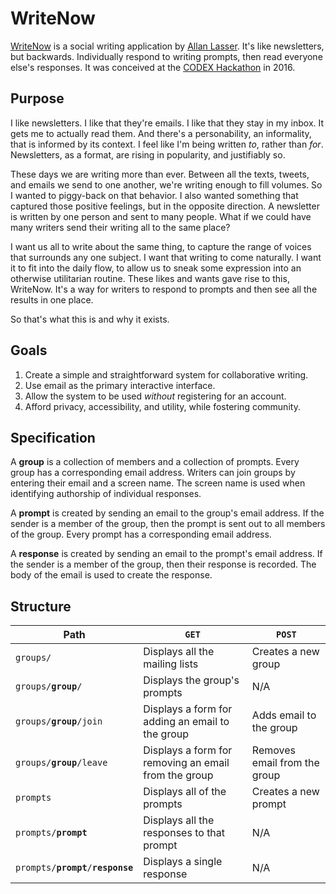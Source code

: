 # WriteNow

[WriteNow][writenow] is a social writing application by [Allan Lasser][me].
It's like newsletters, but backwards.
Individually respond to writing prompts, then read everyone else's responses.
It was conceived at the [CODEX Hackathon][codex] in 2016.

## Purpose

I like newsletters.
I like that they're emails.
I like that they stay in my inbox.
It gets me to actually read them.
And there's a personability, an informality, that is informed by its context.
I feel like I'm being written _to_, rather than _for_.
Newsletters, as a format, are rising in popularity, and justifiably so.

These days we are writing more than ever.
Between all the texts, tweets, and emails we send to one another, we're writing enough to fill volumes.
So I wanted to piggy-back on that behavior.
I also wanted something that captured those positive feelings, but in the opposite direction.
A newsletter is written by one person and sent to many people.
What if we could have many writers send their writing all to the same place?

I want us all to write about the same thing, to capture the range of voices that surrounds any one subject.
I want that writing to come naturally.
I want it to fit into the daily flow, to allow us to sneak some expression into an otherwise utilitarian routine.
These likes and wants gave rise to this, WriteNow.
It's a way for writers to respond to prompts and then see all the results in one place.

So that's what this is and why it exists.

## Goals

1. Create a simple and straightforward system for collaborative writing.
2. Use email as the primary interactive interface.
3. Allow the system to be used _without_ registering for an account.
4. Afford privacy, accessibility, and utility, while fostering community.

## Specification

A **group** is a collection of members and a collection of prompts.
Every group has a corresponding email address.
Writers can join groups by entering their email and a screen name.
The screen name is used when identifying authorship of individual responses.

A **prompt** is created by sending an email to the group's email address.
If the sender is a member of the group, then the prompt is sent out to all members of the group.
Every prompt has a corresponding email address.

A **response** is created by sending an email to the prompt's email address.
If the sender is a member of the group, then their response is recorded.
The body of the email is used to create the response.

## Structure

<table>
    <thead>
        <tr>
            <th>Path</th>
            <th><code>GET</code></th>
            <th><code>POST</code></th>
        </tr>
    <tbody>
        <tr>
            <td><code>groups/</code></td>
            <td>Displays all the mailing lists</td>
            <td>Creates a new group</td>
        </tr>
        <tr>
            <td><code>groups/<b>group</b>/</code></td>
            <td>Displays the group's prompts</td>
            <td>N/A</td>
        </tr>
        <tr>
            <td><code>groups/<b>group</b>/join</code></td>
            <td>Displays a form for adding an email to the group</td>
            <td>Adds email to the group</td>
        </tr>
        <tr>
            <td><code>groups/<b>group</b>/leave</code></td>
            <td>Displays a form for removing an email from the group</td>
            <td>Removes email from the group</td>
        </tr>
        <tr>
            <td><code>prompts</code></td>
            <td>Displays all of the prompts</td>
            <td>Creates a new prompt</td>
        </tr>
        <tr>
            <td><code>prompts/<b>prompt</b></code></td>
            <td>Displays all the responses to that prompt</td>
            <td>N/A</td>
        </tr>
        <tr>
            <td><code>prompts/<b>prompt</b>/<b>response</b></code></td>
            <td>Displays a single response</td>
            <td>N/A</td>
        </tr>
    </tbody>
</table>

[writenow]: http://writenow.email/
[codex]: http://codexhackathon.com/
[worb]: http://worb.co/
[me]: http://www.allanlasser.com/
